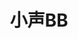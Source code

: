 ---
title: "小声BB"
hide: ["comment","related","dateTime","pagination","photoPopup","math","toc"]
themeColor: "dark"
description: "我胆小就敢小声BB"
---